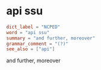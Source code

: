 # api ssu

``` toml
dict_label = "NCPED"
word = "api ssu"
summary = "and further, moreover"
grammar_comment = "(?)"
see_also = ["api"]
```

and further, moreover


